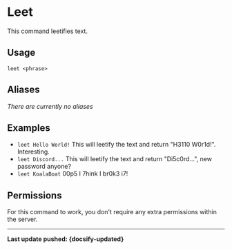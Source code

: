# Leet
This command leetifies text.

## Usage
`leet <phrase>`

## Aliases
*There are currently no aliases*

## Examples
- `leet Hello World!` This will leetify the text and return "H3110 W0r1d!". Interesting.
- `leet Discord...` This will leetify the text and return "Di5c0rd...", new password anyone?
- `leet KoalaBoat` 00p5 I 7hink I br0k3 i7!

## Permissions
For this command to work, you don't require any extra permissions within the server.

----

**Last update pushed: {docsify-updated}**